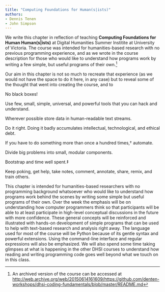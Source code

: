 ```yaml
---
title: "Computing Foundations for Human(s|ists)"
authors:
- Dennis Tenen
- John Simpson
---
```


We write this chapter in reflection of teaching **Computing Foundations for
Human Human(s|ists)** at Digital Humanities Summer Institite at University of
Victoria. The course was intended for humanities-based research with no
previous programming experience, and as we wrote in the course description for
those who would like to understand how programs work by writing a few simple,
but useful programs of their own.[^ln-courselink]

Our aim in this chapter is not so much to recreate that experience (as we would
not have the space to do it here, in any case) but to reveal some of the
thought that went into creating the course, and to 

[^ln-courselink]: An archived version of the course can be accessed at
http://web.archive.org/web/20150614161609/https://github.com/denten-workshops/dhsi-coding-fundamentals/blob/master/README.md

No black boxes!

Use few, small, simple, universal, and powerful tools that you can hack and
understand.

Wherever possible store data in human-readable text streams.

Do it right. Doing it badly accumulates intellectual, technological, and
ethical debt.

If you have to do something more than once a hundred times,† automate.

Divide big problems into small, modular components.

Bootstrap and time well spent.‡

Keep poking, get help, take notes, comment, annotate, share, remix, and train
others.

This chapter is intended for humanities-based researchers with no programming
background whatsoever who would like to understand how programs work behind the
scenes by writing some simple but useful programs of their own. Over the week
the emphasis will be on understanding how computer programmers think so that
participants will be able to at least participate in high-level conceptual
discussions in the future with more confidence. These general concepts will be
reinforced and illustrated with hands-on development of simple programs that
can be used to help with text-based research and analysis right away. The
language used for most of the course will be Python because of its gentle
syntax and powerful extensions. Using the command-line interface and regular
expressions will also be emphasized. We will also spend some time taking
glimpses at what is happening in the other DHSI courses to understand how
reading and writing programming code goes well beyond what we touch on in this
class.
